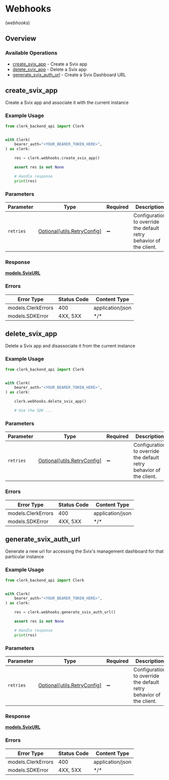 # Webhooks
(*webhooks*)

## Overview

### Available Operations

* [create_svix_app](#create_svix_app) - Create a Svix app
* [delete_svix_app](#delete_svix_app) - Delete a Svix app
* [generate_svix_auth_url](#generate_svix_auth_url) - Create a Svix Dashboard URL

## create_svix_app

Create a Svix app and associate it with the current instance

### Example Usage

<!-- UsageSnippet language="python" operationID="CreateSvixApp" method="post" path="/webhooks/svix" -->
```python
from clerk_backend_api import Clerk


with Clerk(
    bearer_auth="<YOUR_BEARER_TOKEN_HERE>",
) as clerk:

    res = clerk.webhooks.create_svix_app()

    assert res is not None

    # Handle response
    print(res)

```

### Parameters

| Parameter                                                           | Type                                                                | Required                                                            | Description                                                         |
| ------------------------------------------------------------------- | ------------------------------------------------------------------- | ------------------------------------------------------------------- | ------------------------------------------------------------------- |
| `retries`                                                           | [Optional[utils.RetryConfig]](../../models/utils/retryconfig.md)    | :heavy_minus_sign:                                                  | Configuration to override the default retry behavior of the client. |

### Response

**[models.SvixURL](../../models/svixurl.md)**

### Errors

| Error Type         | Status Code        | Content Type       |
| ------------------ | ------------------ | ------------------ |
| models.ClerkErrors | 400                | application/json   |
| models.SDKError    | 4XX, 5XX           | \*/\*              |

## delete_svix_app

Delete a Svix app and disassociate it from the current instance

### Example Usage

<!-- UsageSnippet language="python" operationID="DeleteSvixApp" method="delete" path="/webhooks/svix" -->
```python
from clerk_backend_api import Clerk


with Clerk(
    bearer_auth="<YOUR_BEARER_TOKEN_HERE>",
) as clerk:

    clerk.webhooks.delete_svix_app()

    # Use the SDK ...

```

### Parameters

| Parameter                                                           | Type                                                                | Required                                                            | Description                                                         |
| ------------------------------------------------------------------- | ------------------------------------------------------------------- | ------------------------------------------------------------------- | ------------------------------------------------------------------- |
| `retries`                                                           | [Optional[utils.RetryConfig]](../../models/utils/retryconfig.md)    | :heavy_minus_sign:                                                  | Configuration to override the default retry behavior of the client. |

### Errors

| Error Type         | Status Code        | Content Type       |
| ------------------ | ------------------ | ------------------ |
| models.ClerkErrors | 400                | application/json   |
| models.SDKError    | 4XX, 5XX           | \*/\*              |

## generate_svix_auth_url

Generate a new url for accessing the Svix's management dashboard for that particular instance

### Example Usage

<!-- UsageSnippet language="python" operationID="GenerateSvixAuthURL" method="post" path="/webhooks/svix_url" -->
```python
from clerk_backend_api import Clerk


with Clerk(
    bearer_auth="<YOUR_BEARER_TOKEN_HERE>",
) as clerk:

    res = clerk.webhooks.generate_svix_auth_url()

    assert res is not None

    # Handle response
    print(res)

```

### Parameters

| Parameter                                                           | Type                                                                | Required                                                            | Description                                                         |
| ------------------------------------------------------------------- | ------------------------------------------------------------------- | ------------------------------------------------------------------- | ------------------------------------------------------------------- |
| `retries`                                                           | [Optional[utils.RetryConfig]](../../models/utils/retryconfig.md)    | :heavy_minus_sign:                                                  | Configuration to override the default retry behavior of the client. |

### Response

**[models.SvixURL](../../models/svixurl.md)**

### Errors

| Error Type         | Status Code        | Content Type       |
| ------------------ | ------------------ | ------------------ |
| models.ClerkErrors | 400                | application/json   |
| models.SDKError    | 4XX, 5XX           | \*/\*              |